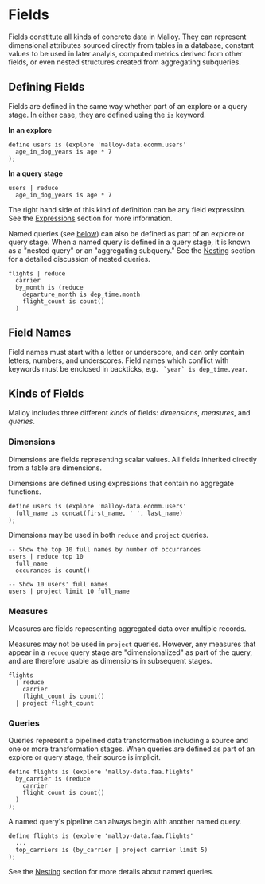 # Fields

Fields constitute all kinds of concrete data in Malloy. They
can represent dimensional attributes sourced directly from
tables in a database, constant values to be used in later analyis, computed metrics derived from other fields, or even nested structures created from aggregating subqueries.

## Defining Fields

Fields are defined in the same way whether part of an
explore or a query stage. In either case, they are defined using the `is` keyword.

**In an explore**

```malloy
define users is (explore 'malloy-data.ecomm.users'
  age_in_dog_years is age * 7
);
```

**In a query stage**

```malloy
users | reduce
  age_in_dog_years is age * 7
```

The right hand side of this kind of definition can be any
field expression. See the [Expressions](expressions.md)
section for more information.

Named queries (see [below](#queries)) can also be defined as
part of an explore or query stage. When a named query is defined in a query stage, it is known as a "nested query" or an "aggregating
subquery." See the [Nesting](nesting.md) section for a
detailed discussion of nested queries.

```malloy
flights | reduce
  carrier
  by_month is (reduce
    departure_month is dep_time.month
    flight_count is count()
  )
```

## Field Names

Field names must start with a letter or underscore, and can only contain letters, numbers, and underscores. Field names which conflict with keywords must be enclosed in backticks, e.g. `` `year` is dep_time.year``.

## Kinds of Fields

Malloy includes three different _kinds_ of fields: _dimensions_, _measures_, and _queries_.

### Dimensions

Dimensions are fields representing scalar values. All fields
inherited directly from a table are dimensions.

Dimensions are defined using expressions that contain no
aggregate functions.

```malloy
define users is (explore 'malloy-data.ecomm.users'
  full_name is concat(first_name, ' ', last_name)
);
```

Dimensions may be used in both `reduce` and `project`
queries.

```malloy
-- Show the top 10 full names by number of occurrances
users | reduce top 10
  full_name
  occurances is count()

-- Show 10 users' full names
users | project limit 10 full_name
```

### Measures

Measures are fields representing aggregated data over
multiple records.

Measures may not be used in `project` queries. However, any measures that appear in a `reduce` query stage are "dimensionalized" as part of the query, and are therefore usable as dimensions in subsequent stages.

```malloy
flights
  | reduce
    carrier
    flight_count is count()
  | project flight_count
```

### Queries

Queries represent a pipelined data transformation including a source and one or more transformation stages. When queries are defined as part of an explore or query stage,
their source is implicit.

```malloy
define flights is (explore 'malloy-data.faa.flights'
  by_carrier is (reduce
    carrier
    flight_count is count()
  )
);
```

A named query's pipeline can always begin with another named query.

```malloy
define flights is (explore 'malloy-data.faa.flights'
  ...
  top_carriers is (by_carrier | project carrier limit 5)
);
```

<!-- TODO this does not seem to work in a query stage, but it does work in an explore or model -->

See the [Nesting](nesting.md) section for more details about named queries.